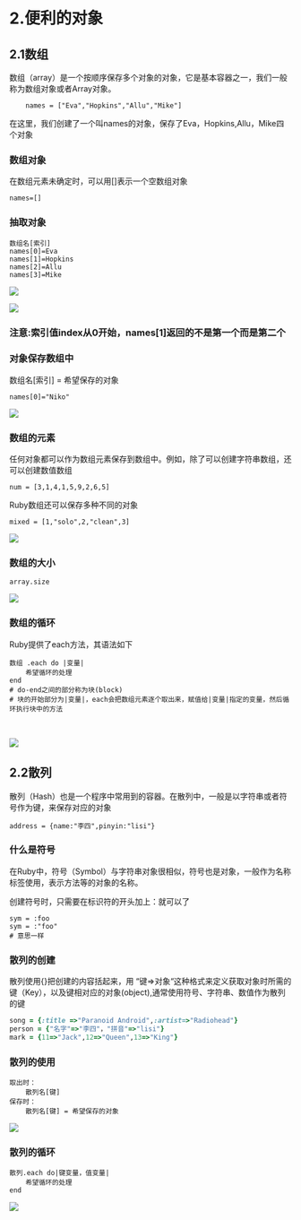# 2.便利的对象

## 2.1数组

数组（array）是一个按顺序保存多个对象的对象，它是基本容器之一，我们一般称为数组对象或者Array对象。

```text
    names = ["Eva","Hopkins","Allu","Mike"]
```

在这里，我们创建了一个叫names的对象，保存了Eva，Hopkins,Allu，Mike四个对象

### 数组对象

在数组元素未确定时，可以用\[\]表示一个空数组对象

```text
names=[]
```

### 抽取对象

```text
数组名[索引]
names[0]=Eva
names[1]=Hopkins
names[2]=Allu
names[3]=Mike
```

![](../.gitbook/assets/image%20%2837%29.png)

![](../.gitbook/assets/image%20%2814%29.png)

### 注意:索引值index从0开始，names\[1\]返回的不是第一个而是第二个

### 对象保存数组中

数组名\[索引\] = 希望保存的对象

```text
names[0]="Niko"
```

![](../.gitbook/assets/image%20%2886%29.png)

### 数组的元素

任何对象都可以作为数组元素保存到数组中。例如，除了可以创建字符串数组，还可以创建数值数组

`num = [3,1,4,1,5,9,2,6,5]`

Ruby数组还可以保存多种不同的对象

`mixed = [1,"solo",2,"clean",3]`

![](../.gitbook/assets/image%20%288%29.png)

### 数组的大小

```text
array.size
```

![](../.gitbook/assets/image%20%28113%29.png)

### 数组的循环

Ruby提供了each方法，其语法如下

```text
数组 .each do |变量|
    希望循环的处理
end
# do-end之间的部分称为块(block)
# 块的开始部分为|变量|，each会把数组元素逐个取出来，赋值给|变量|指定的变量，然后循环执行块中的方法
```

​

![](../.gitbook/assets/image%20%2864%29.png)

## 2.2散列

散列（Hash）也是一个程序中常用到的容器。在散列中，一般是以字符串或者符号作为键，来保存对应的对象

```text
address = {name:"李四",pinyin:"lisi"}
```

### 什么是符号

在Ruby中，符号（Symbol）与字符串对象很相似，符号也是对象，一般作为名称标签使用，表示方法等的对象的名称。

创建符号时，只需要在标识符的开头加上：就可以了

```text
sym = :foo
sym = :"foo"
# 意思一样
```

### 散列的创建

散列使用{}把创建的内容括起来，用 “键=&gt;对象“这种格式来定义获取对象时所需的键（Key），以及键相对应的对象\(object\),通常使用符号、字符串、数值作为散列的键

```ruby
song = {:title =>"Paranoid Android",:artist=>"Radiohead"}
person = {"名字"=>"李四"，"拼音"=>"lisi"}
mark = {11=>"Jack",12=>"Queen",13=>"King"}
```

### 散列的使用

```text
取出时：
    散列名[键]
保存时：
    散列名[键] = 希望保存的对象
```

![](../.gitbook/assets/image%20%2840%29.png)

### 散列的循环

```text
散列.each do|键变量，值变量|
    希望循环的处理
end
```

![](../.gitbook/assets/image%20%2877%29.png)

